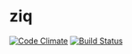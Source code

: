 ziq
=========
[![Code Climate](https://codeclimate.com/github/Qiriqoo/ziq.png)](https://codeclimate.com/github/Qiriqoo/ziq)
[![Build Status](https://travis-ci.org/Qiriqoo/ziq.png)](https://travis-ci.org/Qiriqoo/ziq)
